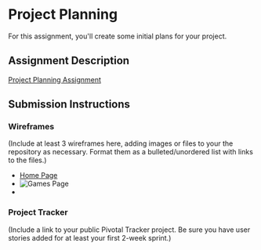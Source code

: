 # Project Planning
For this assignment, you'll create some initial plans for your project.

## Assignment Description
[Project Planning Assignment](https://education.launchcode.org/liftoff/assignments/planning/)

## Submission Instructions

### Wireframes

(Include at least 3 wireframes here, adding images or files to your the repository as necessary. 
Format them as a bulleted/unordered list with links to the files.)
* [Home Page](https://docs.google.com/drawings/d/1FTAqKeaUisSq0Ng3l5TbIrY-vr782RXyt64NWuSwam8/edit?usp=sharing)
* ![Games Page](/Wireframes/GamesPage.jpg)
*

### Project Tracker

(Include a link to your public Pivotal Tracker project. Be sure you have user stories added for at 
least your first 2-week sprint.)